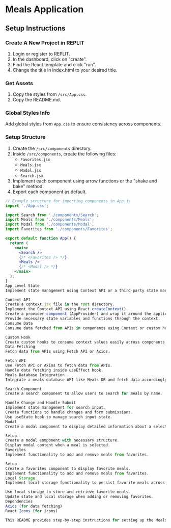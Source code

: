 # Meals Application

## Setup Instructions

### Create A New Project in REPLIT

1. Login or register to REPLIT.
2. In the dashboard, click on "create".
3. Find the React template and click "run".
4. Change the title in index.html to your desired title.

### Get Assets

1. Copy the styles from `/src/App.css`.
2. Copy the README.md.

### Global Styles Info

Add global styles from `App.css` to ensure consistency across components.

### Setup Structure

1. Create the `/src/components` directory.
2. Inside `/src/components`, create the following files:
   - `Favorites.jsx`
   - `Meals.jsx`
   - `Modal.jsx`
   - `Search.jsx`
3. Implement each component using arrow functions or the "shake and bake" method.
4. Export each component as default.

```jsx
// Example structure for importing components in App.js
import './App.css';

import Search from './components/Search';
import Meals from './components/Meals';
import Modal from './components/Modal';
import Favorites from './components/Favorites';

export default function App() {
  return (
    <main>
      <Search />
      {/* <Favorites /> */}
      <Meals />
      {/* <Modal /> */}
    </main>
  );
}
App Level State
Implement state management using Context API or a third-party state management library like Redux or Redux Toolkit.

Context API
Create a context.jsx file in the root directory.
Implement the Context API using React.createContext().
Create a provider component (AppProvider) and wrap it around the application.
Provide necessary state variables and functions through the context.
Consume Data
Consume data fetched from APIs in components using Context or custom hooks.

Custom Hook
Create custom hooks to consume context values easily across components.
Data Fetching
Fetch data from APIs using Fetch API or Axios.

Fetch API
Use Fetch API or Axios to fetch data from APIs.
Handle data fetching inside useEffect hook.
Meals Database Integration
Integrate a meals database API like Meals DB and fetch data accordingly.

Search Component
Create a search component to allow users to search for meals by name.

Handle Change and Handle Submit
Implement state management for search input.
Create functions to handle changes and form submissions.
Use useState hook to manage search input state.
Modal
Create a modal component to display detailed information about a selected meal.

Setup
Create a modal component with necessary structure.
Display modal content when a meal is selected.
Favorites
Implement functionality to add and remove meals from favorites.

Setup
Create a favorites component to display favorite meals.
Implement functionality to add and remove meals from favorites.
Local Storage
Implement local storage functionality to persist favorite meals across sessions.

Use local storage to store and retrieve favorite meals.
Update state and local storage when adding or removing favorites.
Dependencies
Axios (for data fetching)
React Icons (for icons)

This README provides step-by-step instructions for setting up the Meals Application, including creating the project, structuring components, managing state, fetching data, integrating with a meals database, implementing search functionality, creating a modal, managing favorites, and persisting data with local storage. It also lists dependencies required for the application.

